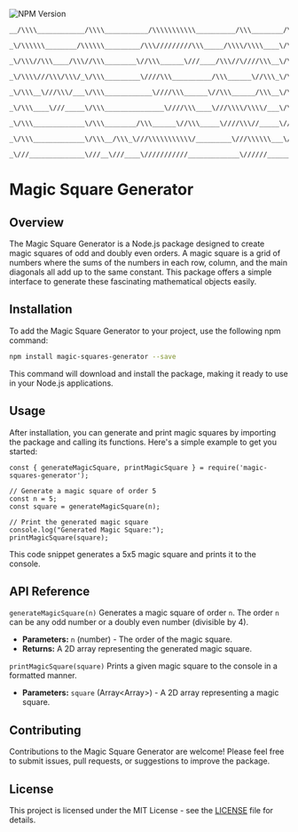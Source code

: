 ![NPM Version](https://img.shields.io/npm/v/magic-squares-generator)

```
__/\\\\____________/\\\\___________/\\\\\\\\\\\__________/\\\________/\\\________/\\\_____/\\\\\\\\\_______/\\\\\\\\\______/\\\\\\\\\\\\\\\_____/\\\\\\\\\\\_________________/\\\\\\\_____________/\\\\\\\\\______________/\\\\\\\\\_____        
 _\/\\\\\\________/\\\\\\_________/\\\/////////\\\_____/\\\\/\\\\____\/\\\_______\/\\\___/\\\\\\\\\\\\\___/\\\///////\\\___\/\\\///////////____/\\\/////////\\\_____________/\\\/////\\\_________/\\\///////\\\__________/\\\///////\\\___       
  _\/\\\//\\\____/\\\//\\\________\//\\\______\///____/\\\//\////\\\__\/\\\_______\/\\\__/\\\/////////\\\_\/\\\_____\/\\\___\/\\\______________\//\\\______\///_____________/\\\____\//\\\_______\///______\//\\\________\///______\//\\\__      
   _\/\\\\///\\\/\\\/_\/\\\_________\////\\\__________/\\\______\//\\\_\/\\\_______\/\\\_\/\\\_______\/\\\_\/\\\\\\\\\\\/____\/\\\\\\\\\\\_______\////\\\___________________\/\\\_____\/\\\_________________/\\\/___________________/\\\/___     
    _\/\\\__\///\\\/___\/\\\____________\////\\\______\//\\\______/\\\__\/\\\_______\/\\\_\/\\\\\\\\\\\\\\\_\/\\\//////\\\____\/\\\///////___________\////\\\________________\/\\\_____\/\\\______________/\\\//__________________/\\\//_____    
     _\/\\\____\///_____\/\\\_______________\////\\\____\///\\\\/\\\\/___\/\\\_______\/\\\_\/\\\/////////\\\_\/\\\____\//\\\___\/\\\_____________________\////\\\_____________\/\\\_____\/\\\___________/\\\//__________________/\\\//________   
      _\/\\\_____________\/\\\________/\\\______\//\\\_____\////\\\//_____\//\\\______/\\\__\/\\\_______\/\\\_\/\\\_____\//\\\__\/\\\______________/\\\______\//\\\____________\//\\\____/\\\__________/\\\/___________________/\\\/___________  
       _\/\\\_____________\/\\\__/\\\_\///\\\\\\\\\\\/_________\///\\\\\\___\///\\\\\\\\\/___\/\\\_______\/\\\_\/\\\______\//\\\_\/\\\\\\\\\\\\\\\_\///\\\\\\\\\\\/______________\///\\\\\\\/____/\\\__/\\\\\\\\\\\\\\\__/\\\__/\\\\\\\\\\\\\\\_ 
        _\///______________\///__\///____\///////////_____________\//////______\/////////_____\///________\///__\///________\///__\///////////////____\///////////__________________\///////_____\///__\///////////////__\///__\///////////////__
```

# Magic Square Generator

## Overview
The Magic Square Generator is a Node.js package designed to create magic squares of odd and doubly even orders. A magic square is a grid of numbers where the sums of the numbers in each row, column, and the main diagonals all add up to the same constant. This package offers a simple interface to generate these fascinating mathematical objects easily.

## Installation
To add the Magic Square Generator to your project, use the following npm command:

```bash
npm install magic-squares-generator --save
```

This command will download and install the package, making it ready to use in your Node.js applications.

## Usage
After installation, you can generate and print magic squares by importing the package and calling its functions. Here's a simple example to get you started:

```
const { generateMagicSquare, printMagicSquare } = require('magic-squares-generator');

// Generate a magic square of order 5
const n = 5;
const square = generateMagicSquare(n);

// Print the generated magic square
console.log("Generated Magic Square:");
printMagicSquare(square);

```

This code snippet generates a 5x5 magic square and prints it to the console.

## API Reference

`generateMagicSquare(n)`
Generates a magic square of order `n`. The order `n` can be any odd number or a doubly even number (divisible by 4).

- **Parameters:** `n` (number) - The order of the magic square.
- **Returns:** A 2D array representing the generated magic square.

`printMagicSquare(square)`
Prints a given magic square to the console in a formatted manner.

- **Parameters:** `square` (Array<Array<number>>) - A 2D array representing a magic square.

## Contributing
Contributions to the Magic Square Generator are welcome! Please feel free to submit issues, pull requests, or suggestions to improve the package.

## License
This project is licensed under the MIT License - see the [LICENSE](LICENSE.md) file for details.
